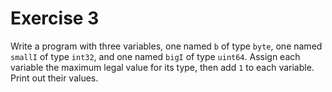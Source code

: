 # Exercise 3

Write a program with three variables, one named `b` of type `byte`, one named
`smallI` of type `int32`, and one named `bigI` of type `uint64`. Assign each
variable the maximum legal value for its type, then add `1` to each variable.
Print out their values.
